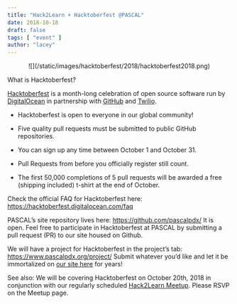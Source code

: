 ```yaml
---
title: "Hack2Learn + Hacktoberfest @PASCAL"
date: 2018-10-18
draft: false
tags: [ "event" ]
author: "lacey"
---
```


<center>![](/static/images/hacktoberfest/2018/hacktoberfest2018.png)</center>

What is Hacktoberfest? 

[Hacktoberfest](https://hacktoberfest.digitalocean.com/) is a month-long celebration of open source software run by [DigitalOcean](https://www.digitalocean.com/) in partnership with [GitHub](https://github.com/) and [Twilio](https://www.twilio.com/). 

* Hacktoberfest is open to everyone in our global community! 

* Five quality pull requests must be submitted to public GitHub repositories. 

* You can sign up any time between October 1 and October 31. 

* Pull Requests from before you officially register still count. 

* The first 50,000 completions of 5 pull requests will be awarded a free (shipping included) t-shirt at the end of October. 

Check the official FAQ for Hacktoberfest here: https://hacktoberfest.digitalocean.com/faq 

PASCAL’s site repository lives here: https://github.com/pascalpdx/ It is open. 
Feel free to participate in Hacktoberfest at PASCAL by submitting a pull request (PR) to our site housed on Github.

We will have a project for Hacktoberfest in the project’s tab: https://www.pascalpdx.org/project/ 
Submit whatever you’d like and let it be immortalized on [our site here](https://www.pascalpdx.org/static/hacktoberfest2018.md) for years!

See also: We will be covering Hacktoberfest on October 20th, 2018 in conjunction with our regularly scheduled [Hack2Learn Meetup](https://www.meetup.com/pascalhackerspace/events/xhvqfqyxnbkc/). Please RSVP on the Meetup page.